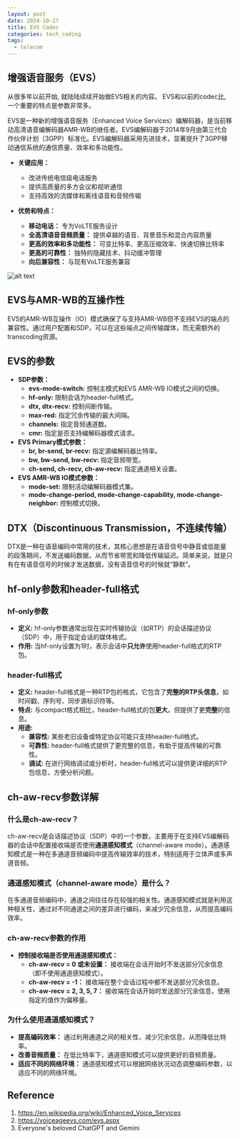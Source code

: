 ```yaml
---
layout: post
date: 2024-10-17
title: EVS Codec
categories: tech_coding
tags:
  - telecom
---
```

## 增强语音服务（EVS）

从很多年以前开始, 就陆陆续续开始做EVS相关的内容。
EVS和以前的codec比, 一个重要的特点是参数非常多。

EVS是一种新的增强语音服务（Enhanced Voice Services）编解码器，是当前移动高清语音编解码器AMR-WB的继任者。EVS编解码器于2014年9月由第三代合作伙伴计划（3GPP）标准化。EVS编解码器采用先进技术，显著提升了3GPP移动通信系统的通信质量、效率和多功能性。

* **关键应用：**
    * 改进传统电信级电话服务
    * 提供高质量的多方会议和视听通信
    * 支持高效的流媒体和离线语音和音频传输

* **优势和特点：**
    * **移动电话：** 专为VoLTE服务设计
    * **全高清语音音频质量：** 提供卓越的语音、背景音乐和混合内容质量
    * **更高的效率和多功能性：** 可变比特率、更高压缩效率、快速切换比特率
    * **更高的可靠性：** 独特的隐藏技术、抖动缓冲管理
    * **向后兼容性：** 与现有VoLTE服务兼容

![alt text](https://voiceageevs.com/images/EVS.png)


## EVS与AMR-WB的互操作性

EVS的AMR-WB互操作（IO）模式确保了与支持AMR-WB但不支持EVS的端点的兼容性。通过用户配置和SDP，可以在这些端点之间传输媒体，而无需额外的transcoding资源。

## EVS的参数
* **SDP参数：**
    * **evs-mode-switch:** 控制主模式和EVS AMR-WB IO模式之间的切换。
    * **hf-only:** 限制会话为header-full格式。
    * **dtx, dtx-recv:** 控制间断传输。
    * **max-red:** 指定冗余传输的最大间隔。
    * **channels:** 指定音频通道数。
    * **cmr:** 指定是否支持编解码器模式请求。
* **EVS Primary模式参数：**
    * **br, br-send, br-recv:** 指定源编解码器比特率。
    * **bw, bw-send, bw-recv:** 指定音频带宽。
    * **ch-send, ch-recv, ch-aw-recv:** 指定通道相关设置。
* **EVS AMR-WB IO模式参数：**
    * **mode-set:** 限制活动编解码器模式集。
    * **mode-change-period, mode-change-capability, mode-change-neighbor:** 控制模式切换。


## DTX（Discontinuous Transmission，不连续传输）

DTX是一种在语音编码中常用的技术，其核心思想是在语音信号中静音或低能量的段落期间，不发送编码数据，从而节省带宽和降低传输延迟。简单来说，就是只有在有语音信号的时候才发送数据，没有语音信号的时候就“静默”。


## hf-only参数和header-full格式

### hf-only参数
* **定义:** hf-only参数通常出现在实时传输协议（如RTP）的会话描述协议（SDP）中，用于指定会话的媒体格式。
* **作用:** 当hf-only设置为1时，表示会话中**只允许**使用header-full格式的RTP包。

### header-full格式
* **定义:** header-full格式是一种RTP包的格式，它包含了**完整的RTP头信息**，如时间戳、序列号、同步源标识符等。
* **特点:** 与compact格式相比，header-full格式的包**更大**，但提供了更**完整**的信息。
* **用途:** 
    * **兼容性:** 某些老旧设备或特定协议可能只支持header-full格式。
    * **可靠性:** header-full格式提供了更完整的信息，有助于提高传输的可靠性。
    * **调试:** 在进行网络调试或分析时，header-full格式可以提供更详细的RTP包信息，方便分析问题。


## ch-aw-recv参数详解

### 什么是ch-aw-recv？
ch-aw-recv是会话描述协议（SDP）中的一个参数，主要用于在支持EVS编解码器的会话中配置接收端是否使用**通道感知模式**（channel-aware mode）。通道感知模式是一种在多通道音频编码中提高传输效率的技术，特别适用于立体声或多声道音频。

### 通道感知模式（channel-aware mode）是什么？
在多通道音频编码中，通道之间往往存在较强的相关性。通道感知模式就是利用这种相关性，通过对不同通道之间的差异进行编码，来减少冗余信息，从而提高编码效率。

### ch-aw-recv参数的作用
* **控制接收端是否使用通道感知模式：**
  * **ch-aw-recv = 0 或未设置：** 接收端在会话开始时不发送部分冗余信息（即不使用通道感知模式）。
  * **ch-aw-recv = -1：** 接收端在整个会话过程中都不发送部分冗余信息。
  * **ch-aw-recv = 2, 3, 5, 7：** 接收端在会话开始时发送部分冗余信息，使用指定的值作为偏移量。

### 为什么使用通道感知模式？
* **提高编码效率：** 通过利用通道之间的相关性，减少冗余信息，从而降低比特率。
* **改善音频质量：** 在低比特率下，通道感知模式可以提供更好的音频质量。
* **适应不同的网络环境：** 通道感知模式可以根据网络状况动态调整编码参数，以适应不同的网络环境。




## Reference
1. https://en.wikipedia.org/wiki/Enhanced_Voice_Services
2. https://voiceageevs.com/evs.aspx
3. Everyone's beloved ChatGPT and Gemini